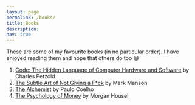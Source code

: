 ```yaml
---
layout: page
permalink: /books/
title: Books
description:  
nav: true
---
```

These are some of my favourite books (in no particular order). I have enjoyed reading them and hope that others do too :smile:

1. [Code: The Hidden Language of Computer Hardware and Software](https://en.wikipedia.org/wiki/Code:_The_Hidden_Language_of_Computer_Hardware_and_Software) by Charles Petzold 
2. [The Subtle Art of Not Giving a F\*ck](https://en.wikipedia.org/wiki/The_Subtle_Art_of_Not_Giving_a_Fuck) by Mark Manson
3. [The Alchemist](https://en.wikipedia.org/wiki/The_Alchemist_(novel)) by Paulo Coelho
4. [The Psychology of Money](https://www.goodreads.com/book/show/41881472-the-psychology-of-money) by Morgan Housel